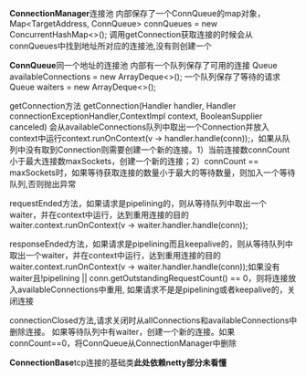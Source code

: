 **ConnectionManager**连接池
内部保存了一个ConnQueue的map对象，Map<TargetAddress, ConnQueue> connQueues = new ConcurrentHashMap<>();
调用getConnection获取连接的时候会从connQueues中找到地址所对应的连接池,没有则创建一个


**ConnQueue**同一个地址的连接池
内部有一个队列保存了可用的连接
Queue<ClientConnection> availableConnections = new ArrayDeque<>();
一个队列保存了等待的请求
Queue<Waiter> waiters = new ArrayDeque<>();

getConnection方法
getConnection(Handler<ClientConnection> handler, Handler<Throwable> connectionExceptionHandler,ContextImpl context, BooleanSupplier canceled)
会从availableConnections队列中取出一个Connection并放入context中运行context.runOnContext(v -> handler.handle(conn));，如果从队列中没有取到Connection则需要创建一个新的连接。1）当前连接数connCount小于最大连接数maxSockets，创建一个新的连接；2）connCount == maxSockets时，如果等待获取连接的数量小于最大的等待数量，则加入一个等待队列,否则抛出异常

requestEnded方法，如果请求是pipelining的，则从等待队列中取出一个waiter，并在context中运行，达到重用连接的目的waiter.context.runOnContext(v -> waiter.handler.handle(conn));

responseEnded方法，如果请求是pipelining而且keepalive的，则从等待队列中取出一个waiter，并在context中运行，达到重用连接的目的waiter.context.runOnContext(v -> waiter.handler.handle(conn));如果没有waiter且!pipelining || conn.getOutstandingRequestCount() == 0，则将连接放入availableConnections中重用,
如果请求不是是pipelining或者keepalive的，关闭连接

connectionClosed方法,请求关闭时从allConnections和availableConnections中删除连接。
如果等待队列中有waiter，创建一个新的连接。如果connCount==0，将ConnQueue从ConnectionManager中删除


**ConnectionBase**tcp连接的基础类**此处依赖netty部分未看懂**